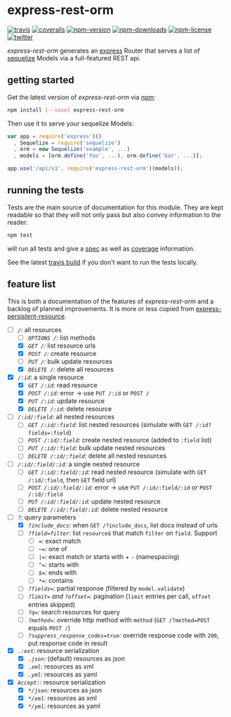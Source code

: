# express-rest-orm
[![travis](https://img.shields.io/travis/dominikschreiber/express-rest-orm.svg?style=flat-square)](https://travis-ci.org/dominikschreiber/express-rest-orm)
[![coveralls](https://img.shields.io/coveralls/dominikschreiber/express-rest-orm.svg?style=flat-square)](https://coveralls.io/r/dominikschreiber/express-rest-orm)
[![npm-version](https://img.shields.io/npm/v/express-rest-orm.svg?style=flat-square)](https://npmjs.com/package/express-rest-orm)
[![npm-downloads](https://img.shields.io/npm/dm/express-rest-orm.svg?style=flat-square)](https://npmjs.com/package/express-rest-orm)
[![npm-license](https://img.shields.io/npm/l/express-rest-orm.svg?style=flat-square)](https://github.com/dominikschreiber/express-rest-orm/blob/master/LICENSE)
[![twitter](https://img.shields.io/badge/%40-domischreib-55acee.svg?style=flat-square)](https://twitter.com/@domischreib)

*express-rest-orm* generates an [express](http://expressjs.com) Router
that serves a list of [sequelize](http://sequelizejs.com) Models via a
full-featured REST api.

## getting started

Get the latest version of *express-rest-orm* via [npm](http://npmjs.org/):

```bash
npm install [--save] express-rest-orm
```

Then use it to serve your sequelize Models:

```javascript
var app = require('express')()
  , Sequelize = require('sequelize')
  , orm = new Sequelize('example', ...)
  , models = [orm.define('foo', ...), orm.define('bar', ...)];

app.use('/api/v1', require('express-rest-orm')(models));
```

## running the tests

Tests are the main source of documentation for this module. They are
kept readable so that they will not only pass but also convey information
to the reader.

```bash
npm test
```

will run all tests and give a [spec](http://mochajs.org/#spec-reporter)
as well as [coverage](https://github.com/alex-seville/travis-cov) information.

See the latest [travis build](https://travis-ci.org/dominikschreiber/express-rest-orm)
if you don't want to run the tests locally.

## feature list

This is both a documentation of the features of *express-rest-orm*
and a backlog of planned improvements. It is more or less copied
from [express-persistent-resource](https://github.com/dominikschreiber/express-persistent-resource#features---planned-x-implemented).


- [ ] _`/`:_ all resources
  - [ ] _`OPTIONS /`:_ list methods
  - [x] _`GET /`:_ list resource urls
  - [x] _`POST /`:_ create resource
  - [ ] _`PUT /`:_ bulk update resources
  - [x] _`DELETE /`:_ delete all resources
- [x] _`/:id`:_ a single resource
  - [x] _`GET /:id`:_ read resource
  - [x] _`POST /:id`:_ error -> use `PUT /:id` or `POST /`
  - [x] _`PUT /:id`:_ update resource
  - [x] _`DELETE /:id`:_ delete resource
- [ ] _`/:id/:field`:_ all nested resources
  - [ ] _`GET /:id/:field`:_ list nested resources (simulate with `GET /:id?fields=:field`)
  - [ ] _`POST /:id/:field`:_ create nested resource (added to `:field` list)
  - [ ] _`PUT /:id/:field`:_ bulk update nested resources
  - [ ] _`DELETE /:id/:field`:_ delete all nested resources
- [ ] _`/:id/:field/:id`:_ a single nested resource
  - [ ] _`GET /:id/:field/:id`:_ read nested resource (simulate with `GET /:id/:field`, then `GET` field url)
  - [ ] _`POST /:id/:field/:id`:_ error -> use `PUT /:id/:field/:id` or `POST /:id/:field`
  - [ ] _`PUT /:id/:field/:id`:_ update nested resource
  - [ ] _`DELETE /:id/:field/:id`:_ delete nested resource
- [ ] _`?`:_ query parameters
  - [x] _`?include_docs`:_ when `GET /?include_docs`, list docs instead of urls
  - [ ] _`?field=filter`:_ list `resource`s that match `filter` on `field`. Support
    - [ ] _`=`:_ exact match
    - [ ] _`~=`:_ one of
    - [ ] _`|=`:_ exact match or starts with + `-` (namespacing)
    - [ ] _`^=`:_ starts with
    - [ ] _`$=`:_ ends with
    - [ ] _`*=`:_ contains
  - [ ] _`?fields=`:_ partial response (filtered by `model.validate`)
  - [ ] _`?limit=` and `?offset=`:_ pagination (`limit` entries per call, `offset` entries skipped)
  - [ ] _`?q=`:_ search resources for query
  - [ ] _`?method=`:_ override http method with `method` (`GET /?method=POST` equals `POST /`)
  - [ ] _`?suppress_response_codes=true`:_ override response code with `200`, put response code in result
- [x] _`.:ext`:_ resource serialization
  - [x] _`.json`:_ (default) resources as json
  - [x] _`.xml`:_ resources as xml
  - [x] _`.yml`:_ resources as yaml
- [x] _`Accept:`:_ resource serialization
  - [x] _`*/json`:_ resources as json
  - [x] _`*/xml`:_ resources as xml
  - [x] _`*/yml`:_ resources as yaml